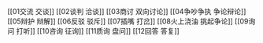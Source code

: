 [[01交流 交谈]]
[[02谈判 洽谈]]
[[03商讨 双向讨论]]
[[04争吵争执 争论辩论]]
[[05辩护 辩解]]
[[06反驳 驳斥]]
[[07插嘴 打岔]]
[[08火上浇油 挑起争论]]
[[09询问 打听]]
[[10咨询 征询]]
[[11质询 盘问]]
[[12回答 答复]]











